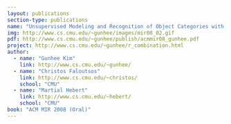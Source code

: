 ```yaml
---
layout: publications
section-type: publications
name: "Unsupervised Modeling and Recognition of Object Categories with Combination of Visual Contents and Geometric Similarity Links"
img: http://www.cs.cmu.edu/~gunhee/images/mir08_02.gif
pdf: http://www.cs.cmu.edu/~gunhee/publish/acmmir08_gunhee.pdf
project: http://www.cs.cmu.edu/~gunhee/r_combination.html
author:
  - name: "Gunhee Kim"
    link: http://www.cs.cmu.edu/~gunhee/
  - name: "Christos Faloutsos"
    link: http://www.cs.cmu.edu/~christos/
    school: "CMU"
  - name: "Martial Hebert"
    link: http://www.cs.cmu.edu/~hebert/
    school: "CMU"
book: "ACM MIR 2008 (Oral)"
---
```

